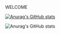 WELCOME

[![Anurag's GitHub stats](https://github-readme-stats.vercel.app/api?username=lucasakuhn)](https://github.com/anuraghazra/github-readme-stats)

![Anurag's GitHub stats](https://github-readme-stats.vercel.app/api?lucasakuhn=anuraghazra&show_icons=true)
